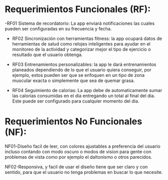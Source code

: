 # Requerimientos Funcionales (RF):

-RF01 Sistema de recordatorio: La app enviará notificaciones las cuales pueden ser configuradas en su frecuencia y fecha.

- RF02 Sincronización con herramientas fitness: la app ocupará datos de herramientas de salud como relojes inteligentes para ayudar en el monitoreo de la actividad y categorizar mejor el tipo de ejercicio o resultado que el usuario obtenga.

- RF03 Entrenamientos personalizables: la app le dará entrenamientos planeados dependiendo de lo que el usuario quiera conseguir, por ejemplo, estos pueden ser que se enfoquen en un tipo de zona muscular exacta o simplemente que sea de quemar grasa.
   
- RF04 Seguimiento de calorias: La app debe de automaticamente sumar las calorias consumidas en el dia entregando un total al final del dia. Este puede ser configurado para cualquier momento del dia.

# Requerimientos No Funcionales (NF):

NF01-Diseño facil de leer, con colores ajustables a preferencia del usuario incluso contando con modo oscuro o modos de vision para gente con problemas de vista como por ejemplo el daltonismo o otros parecidos.

NF02-Responsiva, y facil de usar el diseño tiene que ser claro y con sentido, para que el usuario no tenga problemas en buscar lo que necesite.